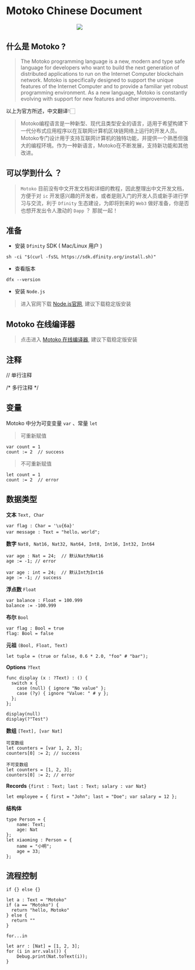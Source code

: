 # Motoko Chinese Document



<p style="text-align: center; width: 400px">
    <img src="https://smartcontracts.org/img/IC_logo_horizontal.svg" />
</p>


## 什么是 Motoko ?

> The Motoko programming language is a new, modern and type safe language for developers who want to build the next generation of distributed applications to run on the Internet Computer blockchain network. Motoko is specifically designed to support the unique features of the Internet Computer and to provide a familiar yet robust programming environment. As a new language, Motoko is constantly evolving with support for new features and other improvements.

以上为官方所述，中文翻译👇🏻

> Motoko编程语言是一种新型、现代且类型安全的语言，适用于希望构建下一代分布式应用程序以在互联网计算机区块链网络上运行的开发人员。Motoko专门设计用于支持互联网计算机的独特功能，并提供一个熟悉但强大的编程环境。作为一种新语言，Motoko在不断发展，支持新功能和其他改进。

## 可以学到什么 ？

> `Motoko` 目前没有中文开发文档和详细的教程，因此整理出中文开发文档，方便于对 `ic` 开发感兴趣的开发者，或者是刚入门的开发人员或新手进行学习与交流，利于 `Dfinity` 生态建设，为即将到来的 `Web3` 做好准备，你是否也想开发出令人激动的 `Dapp` ？ 那就一起！

## 准备
* 安装 `Dfinity` SDK ( Mac/Linux 用户 )

```
sh -ci "$(curl -fsSL https://sdk.dfinity.org/install.sh)"
```

* 查看版本

```
dfx --version
```

* 安装 `Node.js` 

> 进入官网下载 [Node.js官网](https://nodejs.org/en/), 建议下载稳定版安装

## Motoko 在线编译器

> 点击进入 [Motoko 在线编译器](https://m7sm4-2iaaa-aaaab-qabra-cai.raw.ic0.app/), 建议下载稳定版安装

## 注释

// 单行注释

/* 多行注释 */

## 变量
Motoko 中分为可变变量 `var`  、常量 `let`

> 可重新赋值
```
var count = 1
count := 2  // success
```

> 不可重新赋值
```
let count = 1
count := 2  // error 
```

## 数据类型

**文本**  `Text, Char`

```
var flag : Char = '\u{6a}'
var message : Text = "hello，world";
```

**数字**  `Nat8, Nat16, Nat32, Nat64, Int8, Int16, Int32, Int64`

```
var age : Nat = 24;  // 默认Nat为Nat16
age := -1; // error
```

```
var age : int = 24;  // 默认Int为Int16
age := -1; // success
```

**浮点数** `Float`

```
var balance : Float = 100.999
balance := -100.999
```

**布尔** `Bool`

```
var flag : Bool = true
flag: Bool = false
```

**元祖** `(Bool, Float, Text)`

```
let tuple = (true or false, 0.6 * 2.0, "foo" # "bar");
```

**Options** `?Text`

```
func display (x : ?Text) : () {
  switch x {
    case (null) { ignore "No value" };
    case (?y) { ignore "Value: " # y };
  };
};

display(null)
display(?"Test")

```

**数组** `[Text], [var Nat]`

```
可变数组
let counters = [var 1, 2, 3];
counters[0] := 2; // success

不可变数组
let counters = [1, 2, 3];
counters[0] := 2; // error
```

**Records**  `{first : Text; last : Text; salary : var Nat}`

```
let employee = { first = "John"; last = "Doe"; var salary = 12 };
```

**结构体** 

```
type Person = {
    name: Text;
    age: Nat
};
let xiaoming : Person = {
    name = "小明";
    age = 33;
};
```

## 流程控制

`if {} else {}`

```
let a : Text = "Motoko"
if (a == "Motoko") {
  return "hello, Motoko"
} else {
  return ""
}
```

`for...in`

```
let arr : [Nat] = [1, 2, 3];
for (i in arr.vals()) {
    Debug.print(Nat.toText(i));
}
```